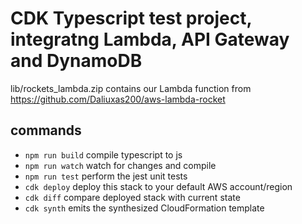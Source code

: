 # CDK Typescript test project, integratng Lambda, API Gateway and DynamoDB

lib/rockets_lambda.zip contains our Lambda function from https://github.com/Daliuxas200/aws-lambda-rocket

## commands

- `npm run build` compile typescript to js
- `npm run watch` watch for changes and compile
- `npm run test` perform the jest unit tests
- `cdk deploy` deploy this stack to your default AWS account/region
- `cdk diff` compare deployed stack with current state
- `cdk synth` emits the synthesized CloudFormation template
